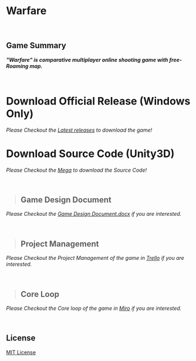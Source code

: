 
# Warfare
<br/>

## Game Summary
***"Warfare" is comparative multiplayer online shooting game with free-Roaming map.***

<br/>

# Download Official Release (Windows Only)

*Please Checkout the [Latest releases](https://github.com/AndraXO7/warfare/releases) to download the game!*

# Download Source Code (Unity3D)

*Please Checkout the [Mega](https://mega.nz/folder/fWoUGLqQ#74PTqXxeqMIwpa4NEgOPLg) to download the Source Code!*

<br/>

> ## Game Design Document
*Please Checkout the [Game Design Document.docx](https://github.com/AndraXO7/warfare/blob/main/Game%20Design%20Document.docx?raw=true) if you are interested.*

<br/>

> ## Project Management
*Please Checkout the Project Management of the game in [Trello](https://trello.com/b/0PFmtpiJ/warfare) if you are interested.*

<br/>

> ## Core Loop
*Please Checkout the Core loop of the game in [Miro](https://miro.com/app/board/uXjVP05DgW4=/) if you are interested.*

<br/>

## License
[MIT License](LICENSE)
